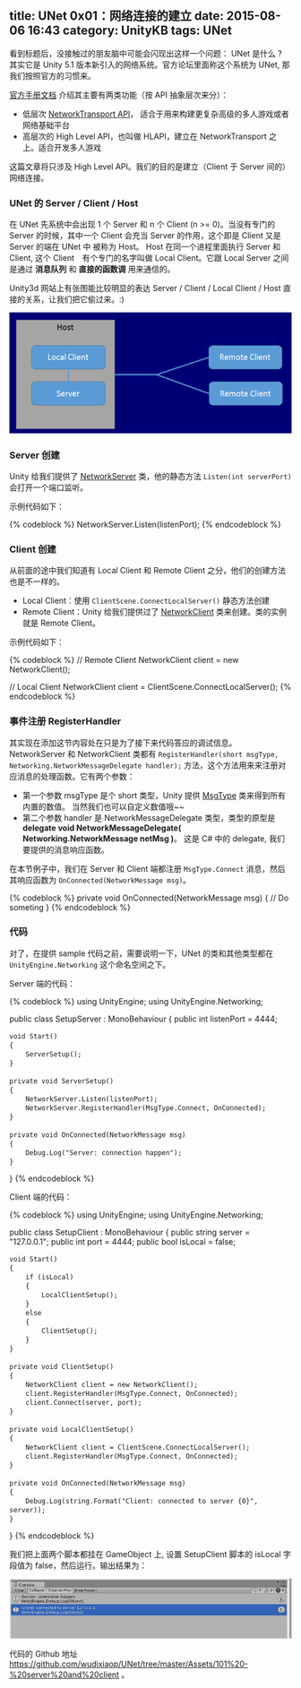 title: UNet 0x01：网络连接的建立
date: 2015-08-06 16:43
category: UnityKB
tags: UNet
---

看到标题后，没接触过的朋友脑中可能会闪现出这样一个问题： UNet 是什么 ? 其实它是 Unity 5.1 版本新引入的网络系统。官方论坛里面称这个系统为 UNet, 那我们按照官方的习惯来。

[官方手册文档](http://docs.unity3d.com/Manual/UNetOverview.html) 介绍其主要有两类功能（按 API 抽象层次来分）：

* 低层次 [NetworkTransport API](http://docs.unity3d.com/Manual/UNetUsingTransport.html)， 适合于用来构建更复杂高级的多人游戏或者网络基础平台
* 高层次的 High Level API，也叫做 HLAPI，建立在 NetworkTransport 之上。适合开发多人游戏

这篇文章将只涉及 High Level API。我们的目的是建立（Client 于 Server 间的）网络连接。


### UNet 的 Server / Client / Host

在 UNet 先系统中会出现 1 个 Server 和 n 个 Client (n >= 0)。当没有专门的 Server 的时候，其中一个 Client 会充当 Server 的作用，这个即是 Client 又是 Server 的端在 UNet 中
被称为 Host。 Host 在同一个进程里面执行 Server 和 Client, 这个 Client　有个专门的名字叫做 Local Client。它跟 Local Server 之间是通过 __消息队列__ 和 __直接的函数调__ 用来通信的。 

<!--more-->

Unity3d 网站上有张图能比较明显的表达 Server / Client / Local Client / Host 直接的关系，让我们把它偷过来。:)

![NetworkHost](/images/UNet/NetworkHost.png)

### Server 创建

Unity 给我们提供了 [NetworkServer](http://docs.unity3d.com/ScriptReference/Networking.NetworkServer.html) 类，他的静态方法 `Listen(int serverPort)` 会打开一个端口监听。

示例代码如下：

{% codeblock %}
NetworkServer.Listen(listenPort);
{% endcodeblock %}

### Client 创建

从前面的途中我们知道有 Local Client 和 Remote Client 之分，他们的创建方法也是不一样的。

* Local Client：使用 `ClientScene.ConnectLocalServer()` 静态方法创建
* Remote Client：Unity 给我们提供过了 [NetworkClient](http://docs.unity3d.com/ScriptReference/Networking.NetworkClient.html) 类来创建。类的实例就是 Remote Client。

示例代码如下：

{% codeblock %}
// Remote Client
NetworkClient client = new NetworkClient(); 

// Local Client
NetworkClient client = ClientScene.ConnectLocalServer();
{% endcodeblock %}
	
### 事件注册 RegisterHandler

其实现在添加这节内容处在只是为了接下来代码答应的调试信息。NetworkServer 和 NetworkClient 类都有 `RegisterHandler(short msgType, Networking.NetworkMessageDelegate handler);` 
方法，这个方法用来来注册对应消息的处理函数。它有两个参数：

* 第一个参数 msgType 是个 short 类型，Unity 提供 [MsgType](http://docs.unity3d.com/ScriptReference/Networking.MsgType.html) 类来得到所有内置的数值。
当然我们也可以自定义数值哦~~
* 第二个参数 handler 是 NetworkMessageDelegate 类型，类型的原型是 __delegate void NetworkMessageDelegate( Networking.NetworkMessage netMsg )__。
这是 C# 中的 delegate, 我们要提供的消息响应函数。


在本节例子中，我们在 Server 和 Client 端都注册 `MsgType.Connect` 消息，然后其响应函数为 `OnConnected(NetworkMessage msg)`。

{% codeblock %}
private void OnConnected(NetworkMessage msg)
{
    // Do someting
}
{% endcodeblock %}	

### 代码

对了，在提供 sample 代码之前，需要说明一下，UNet 的类和其他类型都在 `UnityEngine.Networking` 这个命名空间之下。

Server 端的代码：

{% codeblock %}
using UnityEngine;
using UnityEngine.Networking;

public class SetupServer : MonoBehaviour
{
    public int listenPort = 4444;

    void Start()
    {
        ServerSetup();
    }

    private void ServerSetup()
    {
        NetworkServer.Listen(listenPort);
        NetworkServer.RegisterHandler(MsgType.Connect, OnConnected);
    }
    
    private void OnConnected(NetworkMessage msg)
    {
        Debug.Log("Server: connection happen");
    }
}
{% endcodeblock %}

Client 端的代码：

{% codeblock %}
using UnityEngine;
using UnityEngine.Networking;

public class SetupClient : MonoBehaviour
{
    public string server = "127.0.0.1";
    public int port = 4444;
    public bool isLocal = false;

    void Start()
    {
        if (isLocal)
        {
            LocalClientSetup();
        }
        else
        {
            ClientSetup();
        }
    }

    private void ClientSetup()
    {
        NetworkClient client = new NetworkClient();
        client.RegisterHandler(MsgType.Connect, OnConnected);
        client.Connect(server, port);
    }
    
    private void LocalClientSetup()
    {
        NetworkClient client = ClientScene.ConnectLocalServer();
        client.RegisterHandler(MsgType.Connect, OnConnected);
    }
    
    private void OnConnected(NetworkMessage msg) 
    {
        Debug.Log(string.Format("Client: connected to server {0}", server));
    }
}
{% endcodeblock %}

我们把上面两个脚本都挂在 GameObject 上, 设置 SetupClient 脚本的 isLocal 字段值为 false，然后运行。输出结果为：

![output](/images/UNet/outputResult.PNG)


代码的 Github 地址 <https://github.com/wudixiaop/UNet/tree/master/Assets/101%20-%20server%20and%20client> 。